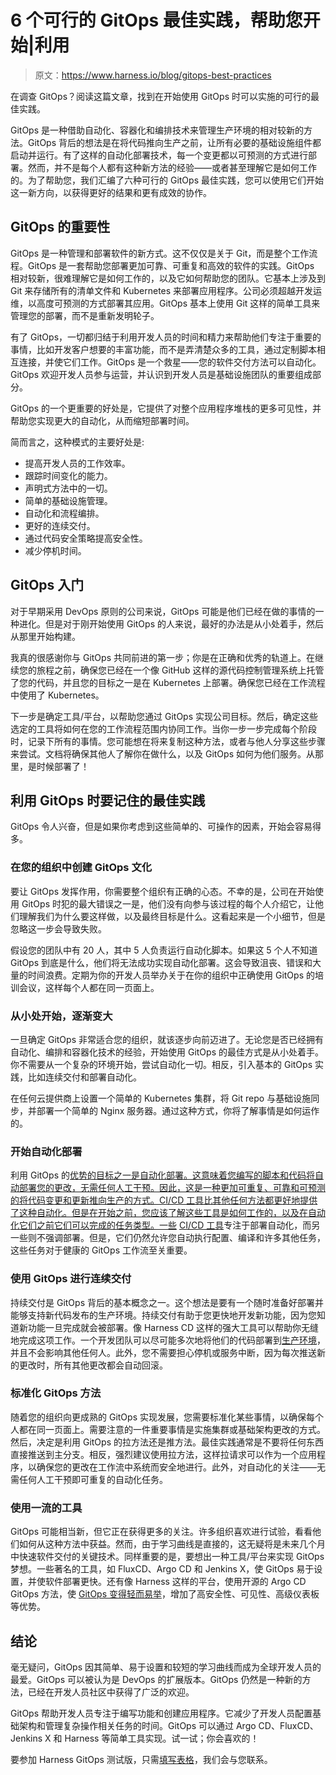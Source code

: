 # 6 个可行的 GitOps 最佳实践，帮助您开始|利用

> 原文：<https://www.harness.io/blog/gitops-best-practices>

在调查 GitOps？阅读这篇文章，找到在开始使用 GitOps 时可以实施的可行的最佳实践。

GitOps 是一种借助自动化、容器化和编排技术来管理生产环境的相对较新的方法。GitOps 背后的想法是在将代码推向生产之前，让所有必要的基础设施组件都启动并运行。有了这样的自动化部署技术，每一个变更都以可预测的方式进行部署。然而，并不是每个人都有这种新方法的经验——或者甚至理解它是如何工作的。为了帮助您，我们汇编了六种可行的 GitOps 最佳实践，您可以使用它们开始这一新方向，以获得更好的结果和更有成效的协作。

## GitOps 的重要性

GitOps 是一种管理和部署软件的新方式。这不仅仅是关于 Git，而是整个工作流程。GitOps 是一套帮助您部署更加可靠、可重复和高效的软件的实践。GitOps 相对较新，很难理解它是如何工作的，以及它如何帮助您的团队。它基本上涉及到 Git 来存储所有的清单文件和 Kubernetes 来部署应用程序。公司必须超越开发运维，以高度可预测的方式部署其应用。GitOps 基本上使用 Git 这样的简单工具来管理您的部署，而不是重新发明轮子。

有了 GitOps，一切都归结于利用开发人员的时间和精力来帮助他们专注于重要的事情，比如开发客户想要的丰富功能，而不是弄清楚众多的工具，通过定制脚本相互连接，并使它们工作。GitOps 是一个救星——您的软件交付方法可以自动化。GitOps 欢迎开发人员参与运营，并认识到开发人员是基础设施团队的重要组成部分。

GitOps 的一个更重要的好处是，它提供了对整个应用程序堆栈的更多可见性，并帮助您实现更大的自动化，从而缩短部署时间。

简而言之，这种模式的主要好处是:

*   提高开发人员的工作效率。
*   跟踪时间变化的能力。
*   声明式方法中的一切。
*   简单的基础设施管理。
*   自动化和流程编排。
*   更好的连续交付。
*   通过代码安全策略提高安全性。
*   减少停机时间。

## GitOps 入门

对于早期采用 DevOps 原则的公司来说，GitOps 可能是他们已经在做的事情的一种进化。但是对于刚开始使用 GitOps 的人来说，最好的办法是从小处着手，然后从那里开始构建。

我真的很感谢你与 GitOps 共同前进的第一步；你是在正确和优秀的轨道上。在继续您的旅程之前，确保您已经在一个像 GitHub 这样的源代码控制管理系统上托管了您的代码，并且您的目标之一是在 Kubernetes 上部署。确保您已经在工作流程中使用了 Kubernetes。

下一步是确定工具/平台，以帮助您通过 GitOps 实现公司目标。然后，确定这些选定的工具将如何在您的工作流程范围内协同工作。当你一步一步完成每个阶段时，记录下所有的事情。您可能想在将来复制这种方法，或者与他人分享这些步骤来尝试。文档将确保其他人了解你在做什么，以及 GitOps 如何为他们服务。从那里，是时候部署了！

## 利用 GitOps 时要记住的最佳实践

GitOps 令人兴奋，但是如果你考虑到这些简单的、可操作的因素，开始会容易得多。

### 在您的组织中创建 GitOps 文化

要让 GitOps 发挥作用，你需要整个组织有正确的心态。不幸的是，公司在开始使用 GitOps 时犯的最大错误之一是，他们没有向参与该过程的每个人介绍它，让他们理解我们为什么要这样做，以及最终目标是什么。这看起来是一个小细节，但是忽略这一步会导致失败。

假设您的团队中有 20 人，其中 5 人负责运行自动化脚本。如果这 5 个人不知道 GitOps 到底是什么，他们将无法成功实现自动化部署。这会导致沮丧、错误和大量的时间浪费。定期为你的开发人员举办关于在你的组织中正确使用 GitOps 的培训会议，这样每个人都在同一页面上。

### 从小处开始，逐渐变大

一旦确定 GitOps 非常适合您的组织，就该逐步向前迈进了。无论您是否已经拥有自动化、编排和容器化技术的经验，开始使用 GitOps 的最佳方式是从小处着手。你不需要从一个复杂的环境开始，尝试自动化一切。相反，引入基本的 GitOps 实践，比如连续交付和部署自动化。

在任何云提供商上设置一个简单的 Kubernetes 集群，将 Git repo 与基础设施同步，并部署一个简单的 Nginx 服务器。通过这种方式，你将了解事情是如何运作的。

### 开始自动化部署

利用 GitOps 的[优势的目标之一是自动化部署。这意味着您编写的脚本和代码将自动部署您的更改，无需任何人工干预。因此，这是一种更加可重复、可靠和可预测的将代码变更和更新推向生产的方式。CI/CD 工具比其他任何方法都更好地提供了这种自动化。但是在开始之前，您应该了解这些工具是如何工作的，以及在自动化它们之前它们可以完成的任务类型。一些](https://harness.io/blog/devops/gitops-benefits/) [CI/CD 工具](https://harness.io/blog/devops/ci-cd-tools/)专注于部署自动化，而另一些则不强调部署。但是，它们仍然允许您自动执行配置、编译和许多其他任务，这些任务对于健康的 GitOps 工作流至关重要。

### 使用 GitOps 进行连续交付

持续交付是 GitOps 背后的基本概念之一。这个想法是要有一个随时准备好部署并能够支持新代码发布的生产环境。持续交付有助于您更快地开发新功能，因为您知道新功能一旦完成就会被部署。像 Harness CD 这样的强大工具可以帮助你无缝地完成这项工作。一个开发团队可以尽可能多次地将他们的代码部署到[生产环境](https://harness.io/blog/continuous-delivery/deployment-environments/)，并且不会影响其他任何人。此外，您不需要担心停机或服务中断，因为每次推送新的更改时，所有其他更改都会自动回滚。

### 标准化 GitOps 方法

随着您的组织向更成熟的 GitOps 实现发展，您需要标准化某些事情，以确保每个人都在同一页面上。需要注意的一件重要事情是实施集群或基础架构更改的方式。然后，决定是利用 GitOps 的拉方法还是推方法。最佳实践通常是不要将任何东西直接推送到主分支。相反，强烈建议使用拉方法，这样拉请求可以作为一个应用程序，以确保您的更改在工作流中系统而安全地进行。此外，对自动化的关注——无需任何人工干预即可重复的自动化任务。

### 使用一流的工具

GitOps 可能相当新，但它正在获得更多的关注。许多组织喜欢进行试验，看看他们如何从这种方法中获益。然而，由于学习曲线是直接的，这无疑将是未来几个月中快速软件交付的关键技术。同样重要的是，要想出一种工具/平台来实现 GitOps 梦想。一些著名的工具，如 FluxCD、Argo CD 和 Jenkins X，使 GitOps 易于设置，并使软件部署更快。还有像 Harness 这样的平台，使用开源的 Argo CD GitOps 方法，使 [GitOps 变得轻而易举](https://harness.io/blog/continuous-delivery/harness-gitops-deployments/)，增加了高安全性、可见性、高级仪表板等优势。

## 结论

毫无疑问，GitOps 因其简单、易于设置和较短的学习曲线而成为全球开发人员的最爱。GitOps 可以被认为是 DevOps 的扩展版本。GitOps 仍然是一种新的方法，已经在开发人员社区中获得了广泛的欢迎。

GitOps 帮助开发人员专注于编写功能和创建应用程序。它减少了开发人员配置基础架构和管理复杂操作相关任务的时间。GitOps 可以通过 Argo CD、FluxCD、Jenkins X 和 Harness 等简单工具实现。试一试；你会喜欢的！

要参加 Harness GitOps 测试版，只需[填写表格](https://harness.io/gitops-beta/)，我们会与您联系。
